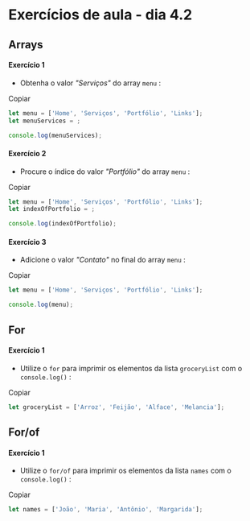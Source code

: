 # Exercícios de aula - dia 4.2

## Arrays
#### Exercício 1

-   Obtenha o valor  _"Serviços"_ do array  `menu`  :

Copiar

```javascript
let menu = ['Home', 'Serviços', 'Portfólio', 'Links'];
let menuServices = ;

console.log(menuServices);
```

#### Exercício 2

-   Procure o índice do valor  _"Portfólio"_ do array  `menu`  :

Copiar

```javascript
let menu = ['Home', 'Serviços', 'Portfólio', 'Links'];
let indexOfPortfolio = ;

console.log(indexOfPortfolio);
```

#### Exercício 3

-   Adicione o valor  _"Contato"_ no final do array  `menu`  :

Copiar

```javascript
let menu = ['Home', 'Serviços', 'Portfólio', 'Links'];

console.log(menu);
```

## For
#### Exercício 1

-   Utilize o  `for`  para imprimir os elementos da lista  `groceryList`  com o  `console.log()`  :

Copiar

```javascript
let groceryList = ['Arroz', 'Feijão', 'Alface', 'Melancia'];
```

## For/of
#### Exercício 1

-   Utilize o  `for/of`  para imprimir os elementos da lista  `names`  com o  `console.log()`  :

Copiar

```javascript
let names = ['João', 'Maria', 'Antônio', 'Margarida'];
```
